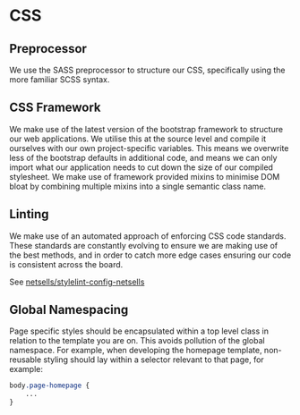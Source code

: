 # CSS

## Preprocessor

We use the SASS preprocessor to structure our CSS, specifically using the more familiar SCSS syntax.

## CSS Framework

We make use of the latest version of the bootstrap framework to structure our web applications. We utilise this at the source level and compile it ourselves with our own project-specific variables. This means we overwrite less of the bootstrap defaults in additional code, and means we can only import what our application needs to cut down the size of our compiled stylesheet. We make use of framework provided mixins to minimise DOM bloat by combining multiple mixins into a single semantic class name.

## Linting

We make use of an automated approach of enforcing CSS code standards. These standards are constantly evolving to ensure we are making use of the best methods, and in order to catch more edge cases ensuring our code is consistent across the board.

See [netsells/stylelint-config-netsells](https://github.com/netsells/stylelint-config-netsells)

## Global Namespacing

Page specific styles should be encapsulated within a top level class in relation to the template you are on. This avoids pollution of the global namespace. For example, when developing the homepage template, non-reusable styling should lay within a selector relevant to that page, for example:
```css
body.page-homepage {
    ...
}
```

